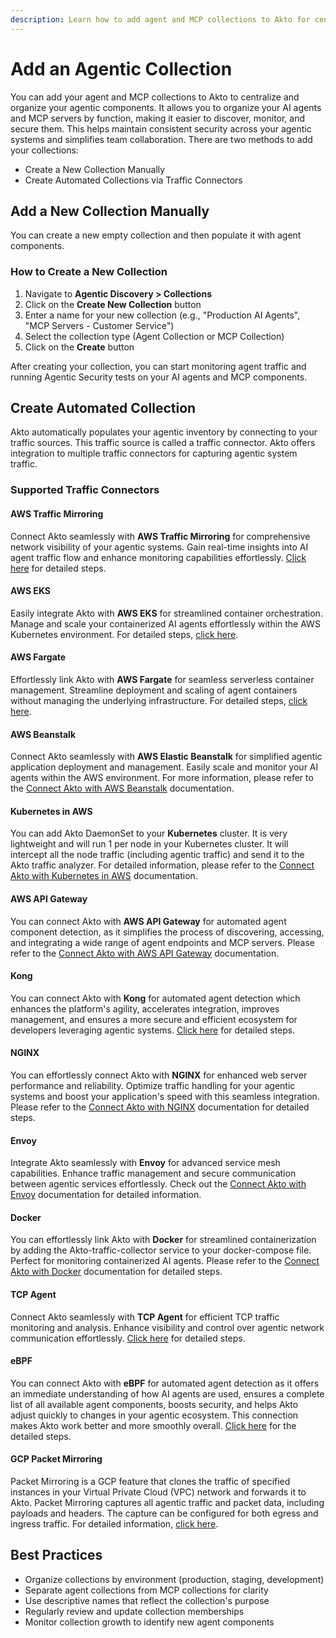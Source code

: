 ```yaml
---
description: Learn how to add agent and MCP collections to Akto for centralized agentic security management.
---
```


# Add an Agentic Collection

You can add your agent and MCP collections to Akto to centralize and organize your agentic components. It allows you to organize your AI agents and MCP servers by function, making it easier to discover, monitor, and secure them. This helps maintain consistent security across your agentic systems and simplifies team collaboration. There are two methods to add your collections:

- Create a New Collection Manually
- Create Automated Collections via Traffic Connectors

## Add a New Collection Manually

You can create a new empty collection and then populate it with agent components.

### How to Create a New Collection

1. Navigate to **Agentic Discovery > Collections**
2. Click on the **Create New Collection** button
3. Enter a name for your new collection (e.g., "Production AI Agents", "MCP Servers - Customer Service")
4. Select the collection type (Agent Collection or MCP Collection)
5. Click on the **Create** button

After creating your collection, you can start monitoring agent traffic and running Agentic Security tests on your AI agents and MCP components.

## Create Automated Collection

Akto automatically populates your agentic inventory by connecting to your traffic sources. This traffic source is called a traffic connector. Akto offers integration to multiple traffic connectors for capturing agentic system traffic.

### Supported Traffic Connectors

#### **AWS Traffic Mirroring**

Connect Akto seamlessly with **AWS Traffic Mirroring** for comprehensive network visibility of your agentic systems. Gain real-time insights into AI agent traffic flow and enhance monitoring capabilities effortlessly. [Click here](https://docs.akto.io/traffic-connections/traffic-data-sources/amazon-aws) for detailed steps.

#### **AWS EKS**

Easily integrate Akto with **AWS EKS** for streamlined container orchestration. Manage and scale your containerized AI agents effortlessly within the AWS Kubernetes environment. For detailed steps, [click here](https://docs.akto.io/traffic-connections/traffic-data-sources/aws-eks).

#### **AWS Fargate**

Effortlessly link Akto with **AWS Fargate** for seamless serverless container management. Streamline deployment and scaling of agent containers without managing the underlying infrastructure. For detailed steps, [click here](https://docs.akto.io/traffic-connections/traffic-data-sources/aws-fargate).

#### **AWS Beanstalk**

Connect Akto seamlessly with **AWS Elastic Beanstalk** for simplified agentic application deployment and management. Easily scale and monitor your AI agents within the AWS environment. For more information, please refer to the [Connect Akto with AWS Beanstalk](https://docs.akto.io/traffic-connections/traffic-data-sources/aws-beanstalk) documentation.

#### **Kubernetes in AWS**

You can add Akto DaemonSet to your **Kubernetes** cluster. It is very lightweight and will run 1 per node in your Kubernetes cluster. It will intercept all the node traffic (including agentic traffic) and send it to the Akto traffic analyzer. For detailed information, please refer to the [Connect Akto with Kubernetes in AWS](https://docs.akto.io/traffic-connections/traffic-data-sources/kubernetes) documentation.

#### **AWS API Gateway**

You can connect Akto with **AWS API Gateway** for automated agent component detection, as it simplifies the process of discovering, accessing, and integrating a wide range of agent endpoints and MCP servers. Please refer to the [Connect Akto with AWS API Gateway](https://docs.akto.io/traffic-connections/traffic-data-sources/aws-api-gateway) documentation.

#### **Kong**

You can connect Akto with **Kong** for automated agent detection which enhances the platform's agility, accelerates integration, improves management, and ensures a more secure and efficient ecosystem for developers leveraging agentic systems. [Click here](../../traffic-connector/api-gateways/connect-akto-with-kong.md) for detailed steps.

#### **NGINX**

You can effortlessly connect Akto with **NGINX** for enhanced web server performance and reliability. Optimize traffic handling for your agentic systems and boost your application's speed with this seamless integration. Please refer to the [Connect Akto with NGINX](https://docs.akto.io/traffic-connections/traffic-data-sources/nginx) documentation for detailed steps.

#### **Envoy**

Integrate Akto seamlessly with **Envoy** for advanced service mesh capabilities. Enhance traffic management and secure communication between agentic services effortlessly. Check out the [Connect Akto with Envoy](https://docs.akto.io/traffic-connections/traffic-data-sources/envoy) documentation for detailed information.

#### **Docker**

You can effortlessly link Akto with **Docker** for streamlined containerization by adding the Akto-traffic-collector service to your docker-compose file. Perfect for monitoring containerized AI agents. Please refer to the [Connect Akto with Docker](https://docs.akto.io/traffic-connections/traffic-data-sources/docker) documentation for detailed steps.

#### **TCP Agent**

Connect Akto seamlessly with **TCP Agent** for efficient TCP traffic monitoring and analysis. Enhance visibility and control over agentic network communication effortlessly. [Click here](https://docs.akto.io/traffic-connections/traffic-data-sources/tcp-agent) for detailed steps.

#### **eBPF**

You can connect Akto with **eBPF** for automated agent detection as it offers an immediate understanding of how AI agents are used, ensures a complete list of all available agent components, boosts security, and helps Akto adjust quickly to changes in your agentic ecosystem. This connection makes Akto work better and more smoothly overall. [Click here](https://docs.akto.io/traffic-connections/traffic-data-sources/ebpf) for the detailed steps.

#### **GCP Packet Mirroring**

Packet Mirroring is a GCP feature that clones the traffic of specified instances in your Virtual Private Cloud (VPC) network and forwards it to Akto. Packet Mirroring captures all agentic traffic and packet data, including payloads and headers. The capture can be configured for both egress and ingress traffic. For detailed information, [click here](https://docs.akto.io/traffic-connections/traffic-data-sources/google-cloud-gcp).

## Best Practices

- Organize collections by environment (production, staging, development)
- Separate agent collections from MCP collections for clarity
- Use descriptive names that reflect the collection's purpose
- Regularly review and update collection memberships
- Monitor collection growth to identify new agent components
